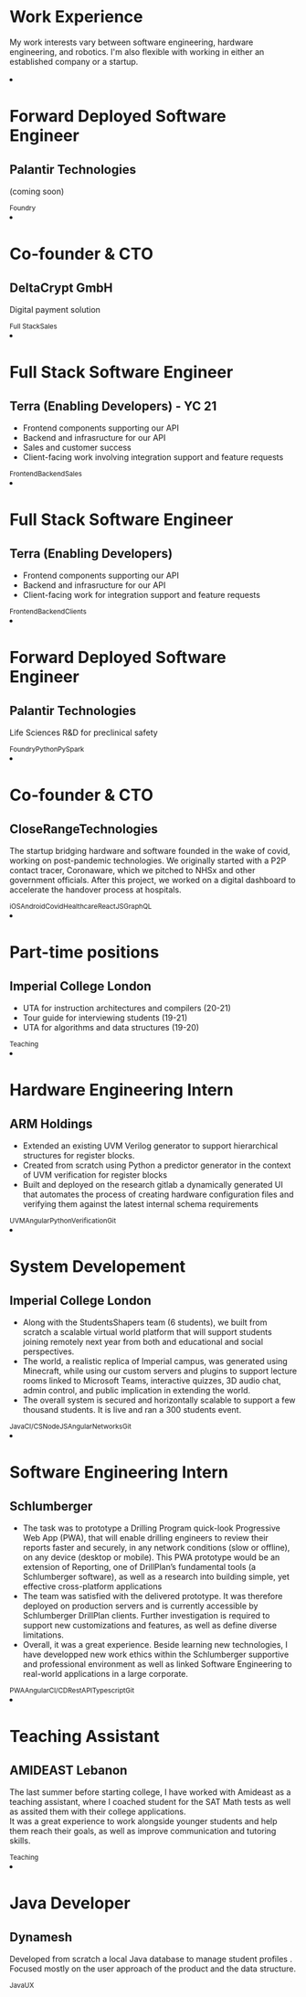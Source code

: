 # Work Experience

My work interests vary between software engineering, hardware engineering, and robotics. I'm also flexible with working in either an established company or a startup.

<link rel="stylesheet" type="text/css" href="/style/work.css" media="screen" />
<div class="timeline">
  <li class="event" data-date="Jan 2023 - Current">
    <h1>Forward Deployed Software Engineer</h1>
    <h2>Palantir Technologies</h2>
    <p>(coming soon)</p>
    <div class="text-right">
      <small class="tag">Foundry</small>
    </div>
  </li>
  <li class="event" data-date="Oct 2022 - Current">
    <h1>Co-founder & CTO</h1>
    <h2>DeltaCrypt GmbH</h2>
    <p>Digital payment solution</p>
    <div class="text-right">
      <small class="tag">Full Stack</small><small class="tag">Sales</small>
    </div>
  </li>
  <li class="event" data-date="Nov 2022 - Jan 2023">
    <h1>Full Stack Software Engineer</h1>
    <h2>Terra (Enabling Developers) - YC 21</h2>
    <ul>
      <li>Frontend components supporting our API</li>
      <li>Backend and infrasructure for our API</li>
      <li>Sales and customer success</li>
      <li>Client-facing work involving integration support and feature requests</li>
    </ul>
    <div class="text-right">
      <small class="tag">Frontend</small><small class="tag">Backend</small><small class="tag">Sales</small>
    </div>
  </li>
  <li class="event" data-date="Nov 2022 - Jan 2023">
    <h1>Full Stack Software Engineer</h1>
    <h2>Terra (Enabling Developers)</h2>
    <ul>
      <li>Frontend components supporting our API</li>
      <li>Backend and infrasructure for our API</li>
      <li>Client-facing work for integration support and feature requests</li>
    </ul>
    <div class="text-right">
      <small class="tag">Frontend</small><small class="tag">Backend</small><small class="tag">Clients</small>
    </div>
  </li>
  <li class="event" data-date="May 2021 - Oct 2021">
    <h1>Forward Deployed Software Engineer</h1>
    <h2>Palantir Technologies</h2>
    <p>Life Sciences R&D for preclinical safety</p>
    <div class="text-right">
      <small class="tag">Foundry</small><small class="tag">Python</small><small class="tag">PySpark</small>
    </div>
  </li>
  <li class="event" data-date="April 2020 - June 2021">
    <h1>Co-founder & CTO</h1>
    <h2>CloseRangeTechnologies</h2>
    <p> The startup bridging hardware and software founded in the wake of covid, working on post-pandemic technologies. We originally started with a P2P contact tracer, Coronaware, which we pitched to NHSx and other government officials. After this project, we worked on a digital dashboard to accelerate the handover process at hospitals.</p>
    <div class="text-right">
      <small class="tag">iOS</small><small class="tag">Android</small><small class="tag">Covid</small><small class="tag">Healthcare</small><small class="tag">ReactJS</small><small class="tag">GraphQL</small>
    </div>
  </li>
  <li class="event" data-date="Oct 2019 - Present">
    <h1>Part-time positions</h1>
    <h2>Imperial College London</h2>
    <ul>
      <li>UTA for instruction architectures and compilers (20-21)</li>
      <li>Tour guide for interviewing students (19-21)</li>
      <li>UTA for algorithms and data structures (19-20)</li>
    </ul>
    <div class="text-right"><small class="tag">Teaching</small></div>
  </li>
  <li class="event" data-date="Aug 2020 - Oct 2020">
    <h1>Hardware Engineering Intern</h1>
    <h2>ARM Holdings</h2>
    <ul>
      <li>Extended an existing UVM Verilog generator to support hierarchical structures for register blocks.</li>
      <li>Created from scratch using Python a predictor generator in the context of UVM verification for register blocks</li>
      <li>
        Built and deployed on the research gitlab a dynamically generated UI that automates the process of creating hardware configuration files and verifying
        them against the latest internal schema requirements
      </li>
    </ul>
    <div class="text-right">
      <small class="tag">UVM</small><small class="tag">Angular</small><small class="tag">Python</small><small class="tag">Verification</small
      ><small class="tag">Git</small>
    </div>
  </li>
  <li class="event" data-date="Jun 2020 - Aug 2020">
    <h1>System Developement</h1>
    <h2>Imperial College London</h2>
    <ul>
      <li>
        Along with the StudentsShapers team (6 students), we built from scratch a scalable virtual world platform that will support students joining remotely
        next year from both and educational and social perspectives.
      </li>
      <li>
        The world, a realistic replica of Imperial campus, was generated using Minecraft, while using our custom servers and plugins to support lecture rooms
        linked to Microsoft Teams, interactive quizzes, 3D audio chat, admin control, and public implication in extending the world.
      </li>
      <li>The overall system is secured and horizontally scalable to support a few thousand students. It is live and ran a 300 students event.</li>
    </ul>
    <div class="text-right">
      <small class="tag">Java</small><small class="tag">CI/CS</small><small class="tag">NodeJS</small><small class="tag">Angular</small
      ><small class="tag">Networks</small><small class="tag">Git</small>
    </div>
  </li>
  <li class="event" data-date="Jun 2019 - Sep 2019">
    <h1>Software Engineering Intern</h1>
    <h2>Schlumberger</h2>
    <ul>
      <li>
        The task was to prototype a Drilling Program quick-look Progressive Web App (PWA), that will enable drilling engineers to review their reports faster and securely, in any network conditions (slow or offline), on any device (desktop or mobile). This PWA prototype would be an extension of Reporting, one of DrillPlan’s fundamental tools (a Schlumberger software), as well as a research into building simple, yet effective cross-platform applications
      </li>
      <li>
        The team was satisfied with the delivered prototype. It was therefore deployed on production servers and is currently accessible by Schlumberger DrillPlan clients. Further investigation is required to support new customizations and features, as well as define diverse limitations.
      </li>
      <li>
        Overall, it was a great experience. Beside learning new technologies, I have developped new work ethics within the Schlumberger supportive and professional environment as well as linked Software Engineering to real-world applications in a large corporate.
      </li>
    </ul>
    <div class="text-right">
      <small class="tag">PWA</small><small class="tag">Angular</small><small class="tag">CI/CD</small><small class="tag">RestAPI</small><small class="tag">Typescript</small><small class="tag">Git</small>
    </div>
  </li>
  <li class="event" data-date="Jul 2018 - Aug 2018">
    <h1>Teaching Assistant</h1>
    <h2>AMIDEAST Lebanon</h2>
    <p>The last summer before starting college, I have worked with Amideast as a teaching assistant, where I coached student for the SAT Math tests as well as assited them with their college applications.<br>It was a great experience to work alongside younger students and help them reach their goals, as well as improve communication and tutoring skills.</p>
    <div class="text-right"><small class="tag">Teaching</small></div>
  </li>
  <li class="event" data-date="Nov 2016 - Nov 2016">
    <h1>Java Developer</h1>
    <h2>Dynamesh</h2>
    <p>
      Developed from scratch a local Java database to manage student profiles . Focused mostly on the user approach of the product and the data structure.
    </p>
    <div class="text-right"><small class="tag">Java</small><small class="tag">UX</small></div>
  </li>
</div>
